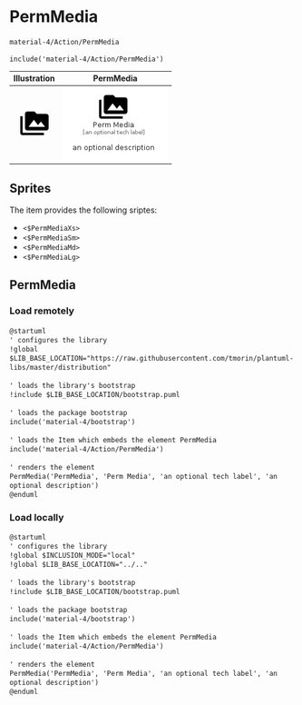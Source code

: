 # PermMedia


```text
material-4/Action/PermMedia
```

```text
include('material-4/Action/PermMedia')
```



| Illustration | PermMedia |
| :---: | :---: |
| ![illustration for Illustration](../../material-4/Action/PermMedia.png) | ![illustration for PermMedia](../../material-4/Action/PermMedia.Local.png) |



## Sprites
The item provides the following sriptes:

- `<$PermMediaXs>`
- `<$PermMediaSm>`
- `<$PermMediaMd>`
- `<$PermMediaLg>`





## PermMedia

### Load remotely
```plantuml
@startuml
' configures the library
!global $LIB_BASE_LOCATION="https://raw.githubusercontent.com/tmorin/plantuml-libs/master/distribution"

' loads the library's bootstrap
!include $LIB_BASE_LOCATION/bootstrap.puml

' loads the package bootstrap
include('material-4/bootstrap')

' loads the Item which embeds the element PermMedia
include('material-4/Action/PermMedia')

' renders the element
PermMedia('PermMedia', 'Perm Media', 'an optional tech label', 'an optional description')
@enduml
```

### Load locally
```plantuml
@startuml
' configures the library
!global $INCLUSION_MODE="local"
!global $LIB_BASE_LOCATION="../.."

' loads the library's bootstrap
!include $LIB_BASE_LOCATION/bootstrap.puml

' loads the package bootstrap
include('material-4/bootstrap')

' loads the Item which embeds the element PermMedia
include('material-4/Action/PermMedia')

' renders the element
PermMedia('PermMedia', 'Perm Media', 'an optional tech label', 'an optional description')
@enduml
```

